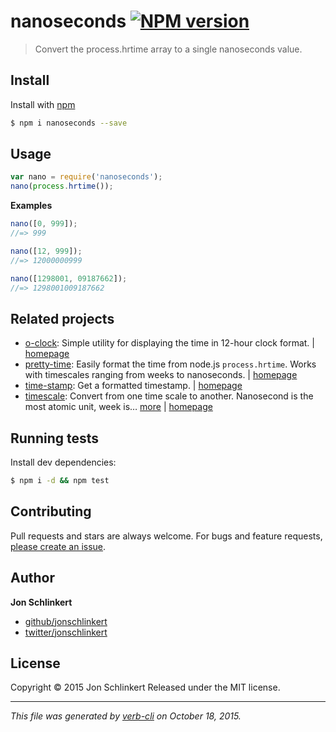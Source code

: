 # nanoseconds [![NPM version](https://badge.fury.io/js/nanoseconds.svg)](http://badge.fury.io/js/nanoseconds)

> Convert the process.hrtime array to a single nanoseconds value.

## Install

Install with [npm](https://www.npmjs.com/)

```sh
$ npm i nanoseconds --save
```

## Usage

```js
var nano = require('nanoseconds');
nano(process.hrtime());
```

**Examples**

```js
nano([0, 999]);
//=> 999

nano([12, 999]);
//=> 12000000999

nano([1298001, 09187662]);
//=> 1298001009187662
```

## Related projects

* [o-clock](https://www.npmjs.com/package/o-clock): Simple utility for displaying the time in 12-hour clock format. | [homepage](https://github.com/jonschlinkert/o-clock)
* [pretty-time](https://www.npmjs.com/package/pretty-time): Easily format the time from node.js `process.hrtime`. Works with timescales ranging from weeks to nanoseconds. | [homepage](https://github.com/jonschlinkert/pretty-time)
* [time-stamp](https://www.npmjs.com/package/time-stamp): Get a formatted timestamp. | [homepage](https://github.com/jonschlinkert/time-stamp)
* [timescale](https://www.npmjs.com/package/timescale): Convert from one time scale to another. Nanosecond is the most atomic unit, week is… [more](https://www.npmjs.com/package/timescale) | [homepage](https://github.com/jonschlinkert/timescale)

## Running tests

Install dev dependencies:

```sh
$ npm i -d && npm test
```

## Contributing

Pull requests and stars are always welcome. For bugs and feature requests, [please create an issue](https://github.com/jonschlinkert/nanoseconds/issues/new).

## Author

**Jon Schlinkert**

+ [github/jonschlinkert](https://github.com/jonschlinkert)
+ [twitter/jonschlinkert](http://twitter.com/jonschlinkert)

## License

Copyright © 2015 Jon Schlinkert
Released under the MIT license.

***

_This file was generated by [verb-cli](https://github.com/assemble/verb-cli) on October 18, 2015._